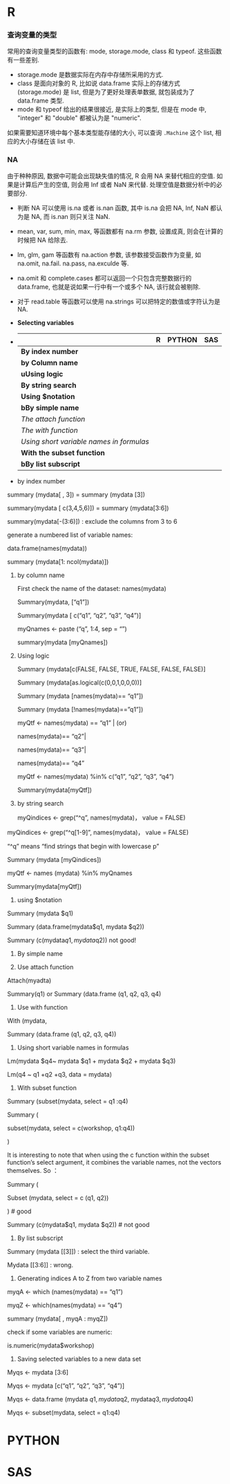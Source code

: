 # R

### 查询变量的类型

常用的查询变量类型的函数有: mode, storage.mode, class 和 typeof. 这些函数有一些差别.

* storage.mode 是数据实际在内存中存储所采用的方式.
* class 是面向对象的 R, 比如说 data.frame 实际上的存储方式 \(storage.mode\) 是 list, 但是为了更好处理表单数据, 就包装成为了 data.frame 类型.
* mode 和 typeof 给出的结果很接近, 是实际上的类型, 但是在 mode 中, "integer" 和 "double" 都被认为是 "numeric".

如果需要知道环境中每个基本类型能存储的大小, 可以查询 `.Machine` 这个 list, 相应的大小存储在该 list 中.

### NA

由于种种原因, 数据中可能会出现缺失值的情况, R 会用 NA 来替代相应的空值. 如果是计算后产生的空值, 则会用 Inf 或者 NaN 来代替. 处理空值是数据分析中的必要部分.

* 判断 NA 可以使用 is.na 或者 is.nan 函数, 其中 is.na 会把 NA, Inf, NaN 都认为是 NA, 而 is.nan 则只关注 NaN.
* mean, var, sum, min, max, 等函数都有 na.rm 参数, 设置成真, 则会在计算的时候把 NA 给除去.
* lm, glm, gam 等函数有 na.action 参数, 该参数接受函数作为变量, 如 na.omit, na.fail. na.pass, na.exculde 等.
* na.omit 和 complete.cases 都可以返回一个只包含完整数据行的 data.frame, 也就是说如果一行中有一个或多个 NA, 该行就会被剔除.
* 对于 read.table 等函数可以使用 na.strings 可以把特定的数值或字符认为是 NA.

* **Selecting variables**

* |  | R | PYTHON | SAS |
  | --- | --- | --- | --- |
  | **By index number** |  |  |  |
  | **by Column name** |  |  |  |
  | **uUsing logic** |  |  |  |
  | **By string search** |  |  |  |
  | **Using $notation** |  |  |  |
  | **bBy simple name** |  |  |  |
  | _The attach function_ |  |  |  |
  | _The with function_ |  |  |  |
  | _Using short variable names in formulas_ |  |  |  |
  | **With the subset function** |  |  |  |
  | **bBy list subscript** |  |  |  |
* by index number

summary \(mydata\[ , 3\]\) = summary \(mydata \[3\]\)

summary\(mydata \[ c\(3,4,5,6\)\]\) = summary \(mydata\[3:6\]\)

summary\(mydata\[-\(3:6\)\]\) : exclude the columns from 3 to 6

generate a numbered list of variable names:

data.frame\(names\(mydata\)\)

summary \(mydata\[1: ncol\(mydata\)\]\)

1. by column name

   First check the name of the dataset: names\(mydata\)

   Summary\(mydata, \[“q1”\]\)

   Summary\(mydata \[ c\(“q1”, “q2”, “q3”, “q4”\)\]

   myQnames &lt;- paste \(“q”, 1:4, sep = “”\)

   summary\(mydata \[myQnames\]\)

2. Using logic

   Summary \(mydata\[c\(FALSE, FALSE, TRUE, FALSE, FALSE, FALSE\)\]

   Summary \(mydata\[as.logical\(c\(0,0,1,0,0,0\)\)\]

   Summary \(mydata \[names\(mydata\)== “q1”\]\)

   Summary \(mydata \[!names\(mydata\)==”q1”\]\)

   myQtf &lt;- names\(mydata\) == “q1” \| \(or\)

   names\(mydata\)== “q2”\|

   names\(mydata\)== “q3”\|

   names\(mydata\)== “q4”

   myQtf &lt;- names\(mydata\) %in% c\(“q1”, “q2”, “q3”, “q4”\)

   Summary\(mydata\[myQtf\]\)

3. by string search

   myQindices &lt;- grep\(“^q”, names\(mydata\)， value = FALSE\)

myQindices &lt;- grep\(“^q\[1-9\]”, names\(mydata\)， value = FALSE\)

“^q” means “find strings that begin with lowercase p”

Summary \(mydata \[myQindices\]\)

myQtf &lt;- names \(mydata\) %in% myQnames

Summary\(mydata\[myQtf\]\)

1. using $notation

Summary \(mydata $q1\)

Summary \(data.frame\(mydata$q1, mydata $q2\)\)

Summary \(c\(mydata$q1, mydata$q2\)\) not good!

1. By simple name

2. Use attach function

Attach\(myadta\)

Summary\(q1\) or Summary \(data.frame \(q1, q2, q3, q4\)

1. Use with function

With \(mydata,

Summary \(data.frame \(q1, q2, q3, q4\)\)

1. Using short variable names in formulas

Lm\(mydata $q4~ mydata $q1 + mydata $q2 + mydata $q3\)

Lm\(q4 ~ q1 +q2 +q3, data = mydata\)

1. With subset function

Summary \(subset\(mydata, select = q1 :q4\)

Summary \(

subset\(mydata, select = c\(workshop, q1:q4\)\)

\)

It is interesting to note that when using the c function within the subset function’s select argument, it combines the variable names, not the vectors themselves. So ：

Summary \(

Subset \(mydata, select = c \(q1, q2\)\)

\) \# good

Summary \(c\(mydata$q1, mydata $q2\)\) \# not good

1. By list subscript

Summary \(mydata \[\[3\]\]\) : select the third variable.

Mydata \[\[3:6\]\] : wrong.

1. Generating indices A to Z from two variable names

myqA &lt;- which \(names\(mydata\) == “q1”\)

myqZ &lt;- which\(names\(mydata\) == “q4”\)

summary \(mydata\[ , myqA : myqZ\]\)

check if some variables are numeric:

is.numeric\(mydata$workshop\)

1. Saving selected variables to a new data set

Myqs &lt;- mydata \[3:6\]

Myqs &lt;- mydata \[c\(“q1”, “q2”, “q3”, “q4”\)\]

Myqs &lt;- data.frame \(mydata $q1, mydata$q2, mydata$q3, mydata$q4\)

Myqs &lt;- subset\(mydata, select = q1:q4\)

# PYTHON

# SAS



